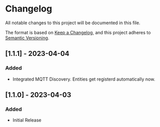 # Changelog

All notable changes to this project will be documented in this file.

The format is based on [Keep a Changelog](https://keepachangelog.com/en/1.0.0/),
and this project adheres to [Semantic Versioning](https://semver.org/spec/v2.0.0.html).

## [1.1.1] - 2023-04-04

### Added

- Integrated MQTT Discovery. Entities get registerd automatically now.

## [1.1.0] - 2023-04-03

### Added

- Initial Release
